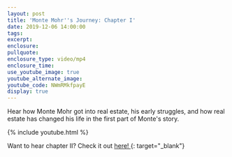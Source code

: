 ```yaml
---
layout: post
title: 'Monte Mohr''s Journey: Chapter I'
date: 2019-12-06 14:00:00
tags:
excerpt:
enclosure:
pullquote:
enclosure_type: video/mp4
enclosure_time:
use_youtube_image: true
youtube_alternate_image:
youtube_code: NWmRMkfpayE
display: true
---
```


Hear how Monte Mohr got into real estate, his early struggles, and how real estate has changed his life in the first part of Monte's story.&nbsp;

{% include youtube.html %}

Want to hear chapter II? Check it out [here\!&nbsp;](https://nashvillerealestatemastermind.com/monte-mohrs-journey-chapter-ii.html){: target="_blank"}
